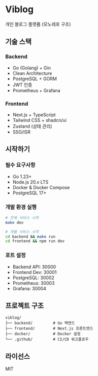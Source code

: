 # Viblog

개인 블로그 플랫폼 (모노레포 구조)

## 기술 스택

### Backend
- Go (Golang) + Gin
- Clean Architecture
- PostgreSQL + GORM
- JWT 인증
- Prometheus + Grafana

### Frontend
- Next.js + TypeScript
- Tailwind CSS + shadcn/ui
- Zustand (상태 관리)
- SSG/ISR

## 시작하기

### 필수 요구사항
- Go 1.23+
- Node.js 20.x LTS
- Docker & Docker Compose
- PostgreSQL 17+

### 개발 환경 실행

```bash
# 전체 서비스 시작
make dev

# 개별 서비스 시작
cd backend && make run
cd frontend && npm run dev
```

### 포트 설정
- Backend API: 30000
- Frontend Dev: 30001
- PostgreSQL: 30002
- Prometheus: 30003
- Grafana: 30004

## 프로젝트 구조

```
viblog/
├── backend/         # Go 백엔드
├── frontend/        # Next.js 프론트엔드
├── docker/          # Docker 설정
└── .github/         # CI/CD 워크플로우
```

## 라이선스

MIT
